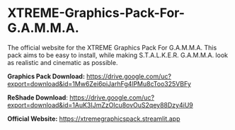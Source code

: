 # XTREME-Graphics-Pack-For-G.A.M.M.A.
The official website for the XTREME Graphics Pack For G.A.M.M.A. This pack aims to be easy to install, while making S.T.A.L.K.E.R. G.A.M.M.A. look as realistic and cinematic as possible.

**Graphics Pack Download:** https://drive.google.com/uc?export=download&id=1Mw6Zei6piJarhFg4lPMu8cToo325VBFy

**ReShade Download**: https://drive.google.com/uc?export=download&id=1AuK3IJmZzOlcu8ovOuS2qey88Dzy4iU9

**Official Website:** https://xtremegraphicspack.streamlit.app
